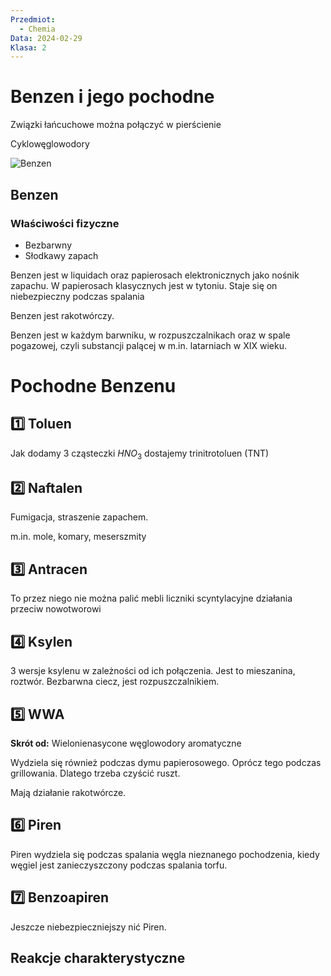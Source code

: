 ```yaml
---
Przedmiot:
  - Chemia
Data: 2024-02-29
Klasa: 2
---
```

# Benzen i jego pochodne

Związki łańcuchowe można połączyć w pierścienie

Cyklowęglowodory

![Benzen](https://toppy.vn/blog/wp-content/uploads/2021/06/benzen-la-chat-gi-1.jpg)

## Benzen

### Właściwości fizyczne

- Bezbarwny
- Słodkawy zapach

Benzen jest w liquidach oraz papierosach elektronicznych jako nośnik zapachu. W papierosach klasycznych jest w tytoniu. Staje się on niebezpieczny podczas spalania

Benzen jest rakotwórczy.

Benzen jest w każdym barwniku, w rozpuszczalnikach oraz w spale pogazowej, czyli substancji palącej w m.in. latarniach w XIX wieku.

# Pochodne Benzenu

## 1️⃣ Toluen

Jak dodamy 3 cząsteczki $HNO_3$ dostajemy trinitrotoluen (TNT)

## 2️⃣ Naftalen

Fumigacja, straszenie zapachem.

m.in. mole, komary, meserszmity

## 3️⃣ Antracen

To przez niego nie można palić mebli
liczniki scyntylacyjne
działania przeciw nowotworowi

## 4️⃣ Ksylen

3 wersje ksylenu w zależności od ich połączenia. Jest to mieszanina, roztwór. Bezbarwna ciecz, jest rozpuszczalnikiem.

## 5️⃣ WWA

**Skrót od:** Wielonienasycone węglowodory aromatyczne

Wydziela się również podczas dymu papierosowego. Oprócz tego podczas grillowania. Dlatego trzeba czyścić ruszt.

Mają działanie rakotwórcze.

## 6️⃣ Piren

Piren wydziela się podczas spalania węgla nieznanego pochodzenia, kiedy węgiel jest zanieczyszczony podczas spalania torfu.

## 7️⃣ Benzoapiren

Jeszcze niebezpieczniejszy nić Piren.

## Reakcje charakterystyczne